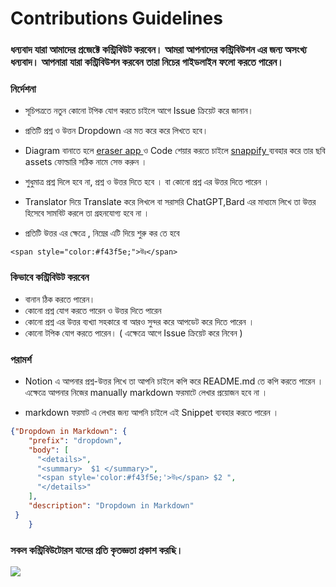 # Contributions Guidelines

### ধন্যবাদ যারা আমাদের প্রজেক্টে কন্ট্রিবিউট করবেন। আমরা আপনাদের কন্ট্রিবিউশন এর জন্য অসংখ্য ধন্যবাদ। আপনারা যারা কন্ট্রিবিউশন করবেন তারা নিচের গাইডলাইন ফলো করতে পারেন।

### নির্দেশনা

- সূচিপত্রতে নতুন কোনো টপিক যোগ করতে চাইলে আগে Issue ক্রিয়েট করে জানান।

- প্রতিটি প্রশ্ন ও উত্তন Dropdown এর মত করে করে লিখতে হবে।

- Diagram বানাতে হলে <a href="https://app.eraser.io">eraser app </a> ও Code শেয়ার করতে চাইলে <a href="https://snappify.com/" > snappify </a> ব্যবহার করে তার ছবি assets ফোল্ডারি সঠিক নামে সেভ করুন ।

- শুধুমাত্র প্রশ্ন দিলে হবে না, প্রশ্ন ও উত্তর দিতে হবে । বা কোনো প্রশ্ন এর উত্তর দিতে পারেন ।

- Translator দিয়ে Translate করে লিখলে  বা  সরাসরি ChatGPT,Bard এর মাধ্যমে লিখে তা উত্তর হিসেবে সামবিট করলে তা গ্রহনযোগ্য হবে না ।

- প্রতিটি উত্তর এর ক্ষেত্রে , নিম্নের  এটি দিয়ে শুরু কর   তে হবে

```
<span style="color:#f43f5e;">উঃ</span>
```

### কিভাবে কন্ট্রিবিউট করবেন

- বানান ঠিক করতে পারেন।
- কোনো প্রশ্ন যোগ করতে পারেন ও উত্তর দিতে পারেন
- কোনো প্রশ্ন এর উত্তর ব্যখ্যা সহকারে বা আরও সুন্দর করে আপডেট করে দিতে পারেন ।
- কোনো টপিক যোগ করতে পারেন। ( এক্ষেত্রে আগে Issue ক্রিয়েট করে নিবেন )

### পরামর্শ

- Notion এ আপনার প্রশ্ন-উত্তর লিখে তা আপনি চাইলে কপি করে README.md তে কপি করতে পারেন । এক্ষেত্রে আপনার নিজের manually markdown ফরমাটে লেখার প্রয়োজন হবে না ।

- markdown ফরমাট এ লেখার জন্য আপনি চাইলে এই Snippet ব্যবহার করতে পারেন ।

```json
{"Dropdown in Markdown": {
	"prefix": "dropdown",
	"body": [
	  "<details>",
	  "<summary>  $1 </summary>",
	  "<span style='color:#f43f5e;'>উঃ</span> $2 ",
	  "</details>"
	],
	"description": "Dropdown in Markdown"
 }
	}
```

### সকল কন্ট্রিবিউটোরস যাদের প্রতি কৃতজ্ঞতা প্রকাশ করছি।

 <img src="https://contrib.rocks/image?repo=yeasin-2002/Beyond-JavaScript" />
